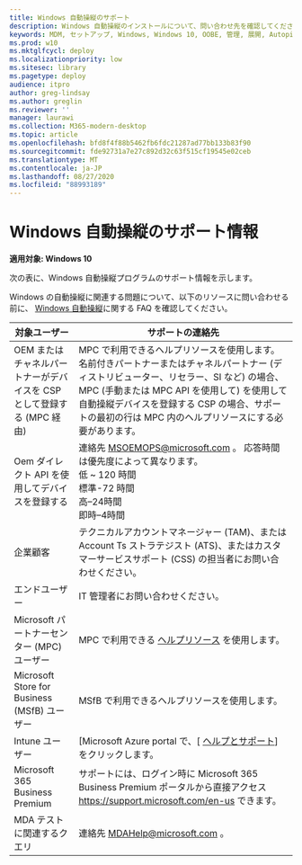 ```yaml
---
title: Windows 自動操縦のサポート
description: Windows 自動操縦のインストールについて、問い合わせ先を確認してください。
keywords: MDM, セットアップ, Windows, Windows 10, OOBE, 管理, 展開, Autopilot, ZTD, ゼロタッチ, パートナー, MSFB, Intune
ms.prod: w10
ms.mktglfcycl: deploy
ms.localizationpriority: low
ms.sitesec: library
ms.pagetype: deploy
audience: itpro
author: greg-lindsay
ms.author: greglin
ms.reviewer: ''
manager: laurawi
ms.collection: M365-modern-desktop
ms.topic: article
ms.openlocfilehash: bfd8f4f88b5462fb6fdc21287ad77bb133b83f90
ms.sourcegitcommit: fde92731a7e27c892d32c63f515cf19545e02ceb
ms.translationtype: MT
ms.contentlocale: ja-JP
ms.lasthandoff: 08/27/2020
ms.locfileid: "88993189"
---
```

# <a name="windows-autopilot-support-information"></a>Windows 自動操縦のサポート情報

**適用対象: Windows 10**

次の表に、Windows 自動操縦プログラムのサポート情報を示します。  

Windows の自動操縦に関連する問題について、以下のリソースに問い合わせる前に、 [Windows 自動操縦](autopilot-faq.md)に関する FAQ を確認してください。

| 対象ユーザー   |   サポートの連絡先     |
|------------|---------------------------------------|
| OEM またはチャネルパートナーがデバイスを CSP として登録する (MPC 経由) | MPC で利用できるヘルプリソースを使用します。 名前付きパートナーまたはチャネルパートナー (ディストリビューター、リセラー、SI など) の場合、MPC (手動または MPC API を使用して) を使用して自動操縦デバイスを登録する CSP の場合、サポートの最初の行は MPC 内のヘルプリソースにする必要があります。 |   
| Oem ダイレクト API を使用してデバイスを登録する | 連絡先 MSOEMOPS@microsoft.com 。 応答時間は優先度によって異なります。 <br>低 ~ 120 時間 <br>標準-72 時間 <br>高–24時間 <br>即時–4時間 |
| 企業顧客 | テクニカルアカウントマネージャー (TAM)、または Account Ts ストラテジスト (ATS)、またはカスタマーサービスサポート (CSS) の担当者にお問い合わせください。 |
| エンドユーザー | IT 管理者にお問い合わせください。 |
| Microsoft パートナーセンター (MPC) ユーザー | MPC で利用できる [ヘルプリソース](https://partner.microsoft.com/support) を使用します。 |
| Microsoft Store for Business (MSfB) ユーザー | MSfB で利用できるヘルプリソースを使用します。 |
| Intune ユーザー | [Microsoft Azure portal で、[ [ヘルプとサポート](https://portal.azure.com/#blade/Microsoft_Azure_Support/HelpAndSupportBlade/overview)] をクリックします。 |
| Microsoft 365 Business Premium | サポートには、ログイン時に Microsoft 365 Business Premium ポータルから直接アクセス  https://support.microsoft.com/en-us できます。 |
| MDA テストに関連するクエリ | 連絡先 MDAHelp@microsoft.com 。 |